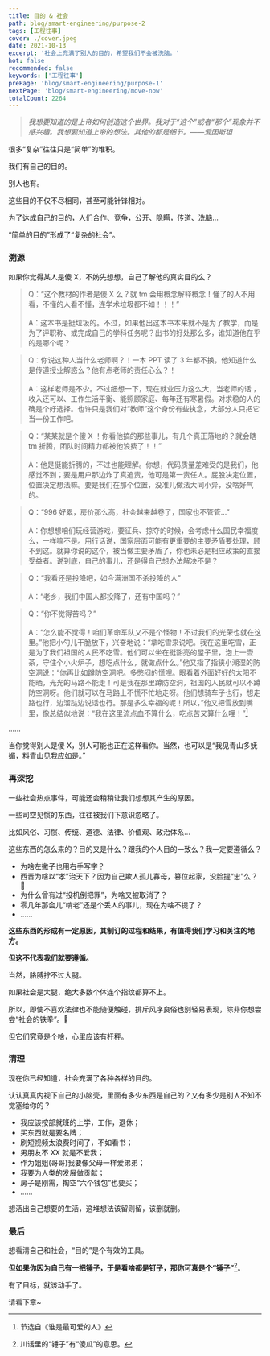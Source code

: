 ```yaml
---
title: 目的 & 社会
path: blog/smart-engineering/purpose-2
tags: [工程往事]
cover: ./cover.jpeg
date: 2021-10-13
excerpt: '社会上充满了别人的目的，希望我们不会被洗脑。'
hot: false
recommended: false
keywords: ['工程往事']
prePage: 'blog/smart-engineering/purpose-1'
nextPage: 'blog/smart-engineering/move-now'
totalCount: 2264
---
```


> _我想要知道的是上帝如何创造这个世界。我对于“这个”或者“那个”现象并不感兴趣。我想要知道上帝的想法。其他的都是细节。——爱因斯坦_

很多“复杂”往往只是“简单”的堆积。

我们有自己的目的。

别人也有。

这些目的不仅不尽相同，甚至可能针锋相对。

为了达成自己的目的，人们合作、竞争，公开、隐瞒，传道、洗脑...

“简单的目的”形成了“复杂的社会”。

### 溯源

如果你觉得某人是傻 X，不妨先想想，自己了解他的真实目的么？

> Q：“这个教材的作者是傻 X 么？就 tm 会用概念解释概念！懂了的人不用看，不懂的人看不懂，连学术垃圾都不如！！！” <br /><br /> A：这本书是挺垃圾的。不过，如果他出这本书本来就不是为了教学，而是为了评职称、或完成自己的学科任务呢？出书的好处那么多，谁知道他在乎的是哪个呢？

> Q：你说这种人当什么老师啊？！一本 PPT 读了 3 年都不换，他知道什么是传道授业解惑么？他有点老师的责任心么？！ <br /><br /> A：这样老师是不少。不过细想一下，现在就业压力这么大，当老师的话 ，收入还可以、工作生活平衡、能照顾家庭、每年还有寒暑假。对求稳的人的确是个好选择。也许只是我们对“教师”这个身份有些执念，大部分人只把它当一份工作吧。

> Q：“某某就是个傻 X ！你看他搞的那些事儿，有几个真正落地的？就会瞎 tm 折腾，团队时间精力都被他浪费了！！” <br /><br /> A：他是挺能折腾的，不过也能理解。你想，代码质量差难受的是我们，他感觉不到；要是用户那边炸了真追责，他可是第一责任人。屁股决定位置，位置决定想法嘛。要是我们在那个位置，没准儿做法大同小异，没啥好气的。

> Q：“996 好累，房价那么高，社会越来越卷了，国家也不管管...” <br /><br /> A：你想想咱们玩经营游戏，要征兵、掠夺的时候，会考虑什么国民幸福度么，一样嘛不是。用行话说，国家层面可能有更重要的主要矛盾要处理，顾不到这。就算你说的这个，被当做主要矛盾了，你也未必是相应政策的直接受益者。说到底，自己的事儿，还是得自己想办法解决不是？

> Q：“我看还是投降吧，如今满洲国不杀投降的人”<br /><br /> A：“老乡，我们中国人都投降了，还有中国吗？”

> Q：“你不觉得苦吗？”<br /><br /> A：“怎么能不觉得！咱们革命军队又不是个怪物！不过我们的光荣也就在这里。”他把小勺儿干脆放下，兴奋地说：“拿吃雪来说吧。我在这里吃雪，正是为了我们祖国的人民不吃雪。他们可以坐在挺豁亮的屋子里，泡上一壶茶，守住个小火炉子，想吃点什么，就做点什么。”他又指了指狭小潮湿的防空洞说：“你再比如蹲防空洞吧。多憋闷的慌哩。眼看着外面好好的太阳不能晒，光光的马路不能走！可是我在那里蹲防空洞，祖国的人民就可以不蹲防空洞呀。他们就可以在马路上不慌不忙地走呀。他们想骑车子也行，想走路也行，边溜跶边说话也行。那是多么幸福的呢！所以，”他又把雪放到嘴里，像总结似地说：“我在这里流点血不算什么，吃点苦又算什么哩！”[^注1]

......

当你觉得别人是傻 X，别人可能也正在这样看你。当然，也可以是“我见青山多妩媚，料青山见我应如是。”

### 再深挖

一些社会热点事件，可能还会稍稍让我们想想其产生的原因。

一些司空见惯的东西，往往被我们下意识忽略了。

比如风俗、习惯、传统、道德、法律、价值观、政治体系...

这些东西的怎么来的？目的又是什么？跟我的个人目的一致么？我一定要遵循么？

- 为啥左撇子也用右手写字？
- 西晋为啥以“孝”治天下？因为自己欺人孤儿寡母，篡位起家，没脸提“忠”么？🤣
- 为什么曾有过“投机倒把罪”，为啥又被取消了？
- 零几年那会儿“啃老”还是个丢人的事儿，现在为啥不提了？
- ......

**这些东西的形成有一定原因，其制订的过程和结果，有值得我们学习和关注的地方。**

**但这不代表我们就要遵循。**

当然，胳膊拧不过大腿。

如果社会是大腿，绝大多数个体连个指纹都算不上。

所以，即使不喜欢法律也不能随便触碰，排斥风序良俗也别轻易表现，除非你想尝尝“社会的铁拳”。🤪

但它们究竟是个啥，心里应该有杆秤。

### 清理

现在你已经知道，社会充满了各种各样的目的。

认认真真内视下自己的小脑壳，里面有多少东西是自己的？又有多少是别人不知不觉塞给你的？

- 我应该按部就班的上学，工作，退休；
- 买东西就是要名牌；
- 刷短视频太浪费时间了，不如看书；
- 男朋友不 XX 就是不爱我；
- 作为姐姐(哥哥)我要像父母一样爱弟弟；
- 我要为人类的发展做贡献；
- 房子是刚需，掏空“六个钱包”也要买；
- ......

想活出自己想要的生活，这堆想法该留则留，该删就删。

### 最后

想看清自己和社会，“目的”是个有效的工具。

**但如果你因为自己有一把锤子，于是看啥都是钉子，那你可真是个“锤子”**[^注2]。

有了目标，就该动手了。

请看下章~

[^注1]: 节选自《谁是最可爱的人》
[^注2]: 川话里的“锤子”有“傻瓜”的意思。

<!-- 思考题：“只反贪官，不反皇帝”和“党的理论永远正确，但实施者可能会走偏。”有什么区别？(不要预设答案，不要带有色眼镜看待这个问题) -->
